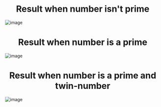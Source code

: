 <h1 align="center"> Result when number isn't prime </h1>

![image](https://github.com/SeTeAn/Java-CROC/assets/99500461/0d93dfa6-7171-43ca-8350-ec359c506c95)
<h1 align="center"> Result when number is a prime </h1>

![image](https://github.com/SeTeAn/Java-CROC/assets/99500461/427ae912-7771-4d63-bb89-52066c4e6652)
<h1 align="center"> Result when number is a prime and twin-number </h1>

![image](https://github.com/SeTeAn/Java-CROC/assets/99500461/40b16dc4-ebd2-490d-99d1-1835d885043b)
